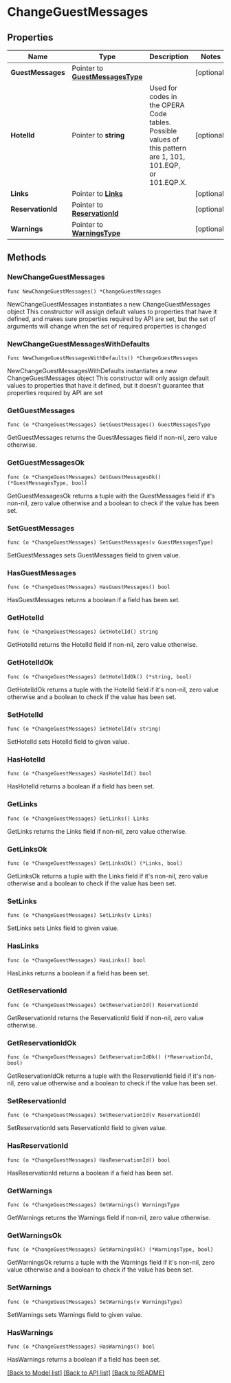 # ChangeGuestMessages

## Properties

Name | Type | Description | Notes
------------ | ------------- | ------------- | -------------
**GuestMessages** | Pointer to [**GuestMessagesType**](GuestMessagesType.md) |  | [optional] 
**HotelId** | Pointer to **string** | Used for codes in the OPERA Code tables. Possible values of this pattern are 1, 101, 101.EQP, or 101.EQP.X. | [optional] 
**Links** | Pointer to [**Links**](Links.md) |  | [optional] 
**ReservationId** | Pointer to [**ReservationId**](ReservationId.md) |  | [optional] 
**Warnings** | Pointer to [**WarningsType**](WarningsType.md) |  | [optional] 

## Methods

### NewChangeGuestMessages

`func NewChangeGuestMessages() *ChangeGuestMessages`

NewChangeGuestMessages instantiates a new ChangeGuestMessages object
This constructor will assign default values to properties that have it defined,
and makes sure properties required by API are set, but the set of arguments
will change when the set of required properties is changed

### NewChangeGuestMessagesWithDefaults

`func NewChangeGuestMessagesWithDefaults() *ChangeGuestMessages`

NewChangeGuestMessagesWithDefaults instantiates a new ChangeGuestMessages object
This constructor will only assign default values to properties that have it defined,
but it doesn't guarantee that properties required by API are set

### GetGuestMessages

`func (o *ChangeGuestMessages) GetGuestMessages() GuestMessagesType`

GetGuestMessages returns the GuestMessages field if non-nil, zero value otherwise.

### GetGuestMessagesOk

`func (o *ChangeGuestMessages) GetGuestMessagesOk() (*GuestMessagesType, bool)`

GetGuestMessagesOk returns a tuple with the GuestMessages field if it's non-nil, zero value otherwise
and a boolean to check if the value has been set.

### SetGuestMessages

`func (o *ChangeGuestMessages) SetGuestMessages(v GuestMessagesType)`

SetGuestMessages sets GuestMessages field to given value.

### HasGuestMessages

`func (o *ChangeGuestMessages) HasGuestMessages() bool`

HasGuestMessages returns a boolean if a field has been set.

### GetHotelId

`func (o *ChangeGuestMessages) GetHotelId() string`

GetHotelId returns the HotelId field if non-nil, zero value otherwise.

### GetHotelIdOk

`func (o *ChangeGuestMessages) GetHotelIdOk() (*string, bool)`

GetHotelIdOk returns a tuple with the HotelId field if it's non-nil, zero value otherwise
and a boolean to check if the value has been set.

### SetHotelId

`func (o *ChangeGuestMessages) SetHotelId(v string)`

SetHotelId sets HotelId field to given value.

### HasHotelId

`func (o *ChangeGuestMessages) HasHotelId() bool`

HasHotelId returns a boolean if a field has been set.

### GetLinks

`func (o *ChangeGuestMessages) GetLinks() Links`

GetLinks returns the Links field if non-nil, zero value otherwise.

### GetLinksOk

`func (o *ChangeGuestMessages) GetLinksOk() (*Links, bool)`

GetLinksOk returns a tuple with the Links field if it's non-nil, zero value otherwise
and a boolean to check if the value has been set.

### SetLinks

`func (o *ChangeGuestMessages) SetLinks(v Links)`

SetLinks sets Links field to given value.

### HasLinks

`func (o *ChangeGuestMessages) HasLinks() bool`

HasLinks returns a boolean if a field has been set.

### GetReservationId

`func (o *ChangeGuestMessages) GetReservationId() ReservationId`

GetReservationId returns the ReservationId field if non-nil, zero value otherwise.

### GetReservationIdOk

`func (o *ChangeGuestMessages) GetReservationIdOk() (*ReservationId, bool)`

GetReservationIdOk returns a tuple with the ReservationId field if it's non-nil, zero value otherwise
and a boolean to check if the value has been set.

### SetReservationId

`func (o *ChangeGuestMessages) SetReservationId(v ReservationId)`

SetReservationId sets ReservationId field to given value.

### HasReservationId

`func (o *ChangeGuestMessages) HasReservationId() bool`

HasReservationId returns a boolean if a field has been set.

### GetWarnings

`func (o *ChangeGuestMessages) GetWarnings() WarningsType`

GetWarnings returns the Warnings field if non-nil, zero value otherwise.

### GetWarningsOk

`func (o *ChangeGuestMessages) GetWarningsOk() (*WarningsType, bool)`

GetWarningsOk returns a tuple with the Warnings field if it's non-nil, zero value otherwise
and a boolean to check if the value has been set.

### SetWarnings

`func (o *ChangeGuestMessages) SetWarnings(v WarningsType)`

SetWarnings sets Warnings field to given value.

### HasWarnings

`func (o *ChangeGuestMessages) HasWarnings() bool`

HasWarnings returns a boolean if a field has been set.


[[Back to Model list]](../README.md#documentation-for-models) [[Back to API list]](../README.md#documentation-for-api-endpoints) [[Back to README]](../README.md)



